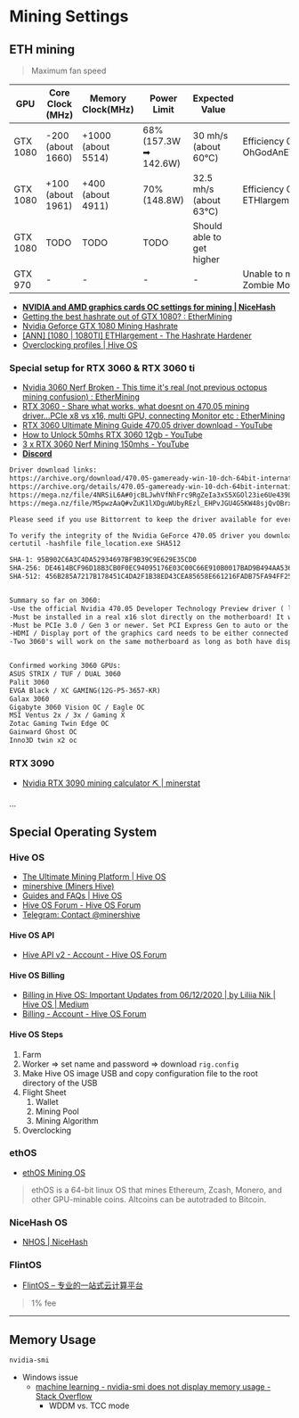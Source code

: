 # Mining Settings

## ETH mining

> Maximum fan speed

| GPU      | Core Clock (MHz)  | Memory Clock(MHz)  | Power Limit           | Expected Value            | Remark                                                    |
| -------- | ----------------- | ------------------ | --------------------- | ------------------------- | --------------------------------------------------------- |
| GTX 1080 | -200 (about 1660) | +1000 (about 5514) | 68% (157.3W ➡ 142.6W) | 30 mh/s (about 60℃)       | Efficiency 0.190 ➡ 0.216; Use OhGodAnETHlargementPill.exe |
| GTX 1080 | +100 (about 1961) | +400 (about 4911)  | 70% (148.8W)          | 32.5 mh/s (about 63℃)     | Efficiency 0.219; Use ETHlargementPill-r2.exe             |
| GTX 1080 | TODO              | TODO               | TODO                  | Should able to get higher |                                                           |
| GTX 970  | -                 | -                  | -                     | -                         | Unable to mine ETH even with Zombie Mode                  |

* [**NVIDIA and AMD graphics cards OC settings for mining | NiceHash**](https://www.nicehash.com/blog/post/nvidia-and-amd-graphics-card-oc-settings-for-mining)
* [Getting the best hashrate out of GTX 1080? : EtherMining](https://www.reddit.com/r/EtherMining/comments/6gmrno/getting_the_best_hashrate_out_of_gtx_1080/)
* [Nvidia Geforce GTX 1080 Mining Hashrate](https://www.minershashrates.com/gtx-1080-hashrate/)
* [[ANN] [1080 | 1080TI] ETHlargement - The Hashrate Hardener](https://bitcointalk.org/index.php?topic=3370685.0)
* [Overclocking profiles | Hive OS](https://hiveos.farm/getting_started-start_oc/#Example-Nvidia-GTX-16-Overclocking)

### Special setup for RTX 3060 & RTX 3060 ti

* [Nvidia 3060 Nerf Broken - This time it's real (not previous octopus mining confusion) : EtherMining](https://www.reddit.com/r/EtherMining/comments/m5igln/nvidia_3060_nerf_broken_this_time_its_real_not/?utm_medium=android_app&utm_source=share)
* [RTX 3060 - Share what works, what doesnt on 470.05 mining driver...PCIe x8 vs x16, multi GPU, connecting Monitor etc : EtherMining](https://www.reddit.com/r/EtherMining/comments/m65tc4/rtx_3060_share_what_works_what_doesnt_on_47005/)
* [RTX 3060 Ultimate Mining Guide 470.05 driver download - YouTube](https://www.youtube.com/watch?v=3d1uCfMpHbA)
* [How to Unlock 50mhs RTX 3060 12gb - YouTube](https://www.youtube.com/watch?v=e2Q4sn7_DRc)
* [3 x RTX 3060 Nerf Mining 150mhs - YouTube](https://www.youtube.com/watch?v=sN4CSUY_OYo)
* [**Discord**](https://discord.gg/xrGNT8akr9)

```txt
Driver download links:
https://archive.org/download/470.05-gameready-win-10-dch-64bit-international/470.05-gameready-win-10-dch-64bit-international_archive.torrent
https://archive.org/details/470.05-gameready-win-10-dch-64bit-international
https://mega.nz/file/4NRSiL6A#0jcBLJwhVfNhFrc9RgZeIa3xS5XGOl23ie6Ue439LBQ
https://mega.nz/file/M5pwzAaQ#vZuK1lXDguWUbyREzl_EHPvJGU4G5KW48sjQvOBrxqk

Please seed if you use Bittorrent to keep the driver available for everyone.

To verify the integrity of the Nvidia GeForce 470.05 driver you downloaded you can run this command:
certutil -hashfile file_location.exe SHA512

SHA-1: 95B902C6A3C4DA52934697BF9B39C9E629E35CD0
SHA-256: DE4614BCF96D18B3CB0F0EC94095176E03C00C66E910B0017BAD9B494AA536E2
SHA-512: 456B285A7217B178451C4DA2F1B38ED43CEA85658E661216FADB75FA94FF256215553B0E3C659F6D0ABF7E4163A45BBC25D6DF6BE4F84D79771E44D079C99CE8


Summary so far on 3060:
-Use the official Nvidia 470.05 Developer Technology Preview driver ( links above )
-Must be installed in a real x16 slot directly on the motherboard! It will not work with risers
-Must be PCIe 3.0 / Gen 3 or newer. Set PCI Express Gen to auto or the highest supported
-HDMI / Display port of the graphics card needs to be either connected to a monitor or headless / dummy plug
-Two 3060's will work on the same motherboard as long as both have displays or dummy plugs connected


Confirmed working 3060 GPUs:
ASUS STRIX / TUF / DUAL 3060
Palit 3060
EVGA Black / XC GAMING(12G-P5-3657-KR)
Galax 3060
Gigabyte 3060 Vision OC / Eagle OC
MSI Ventus 2x / 3x / Gaming X
Zotac Gaming Twin Edge OC
Gainward Ghost OC
Inno3D twin x2 oc
```

### RTX 3090

* [Nvidia RTX 3090 mining calculator ⛏️ | minerstat](https://minerstat.com/hardware/nvidia-rtx-3090)

...

## Special Operating System

### Hive OS

* [The Ultimate Mining Platform | Hive OS](https://hiveos.farm/)
* [minershive (Miners Hive)](https://github.com/minershive)
* [Guides and FAQs | Hive OS](https://hiveos.farm/knowledge-base/)
* [Hive OS Forum - Hive OS Forum](https://forum.hiveos.farm/)
* [Telegram: Contact @minershive](https://t.me/minershive)

#### Hive OS API

* [Hive API v2 - Account - Hive OS Forum](https://forum.hiveos.farm/t/hive-api-v2/4490)

#### Hive OS Billing

* [Billing in Hive OS: Important Updates from 06/12/2020 | by Liliia Nik | Hive OS | Medium](https://medium.com/hiveon/hiveon-pool-important-updates-cd4f1be00f0a)
* [Billing - Account - Hive OS Forum](https://forum.hiveos.farm/t/billing/6916)

#### Hive OS Steps

1. Farm
2. Worker => set name and password => download `rig.config`
3. Make Hive OS image USB and copy configuration file to the root directory of the USB
4. Flight Sheet
   1. Wallet
   2. Mining Pool
   3. Mining Algorithm
5. Overclocking

### ethOS

* [ethOS Mining OS](http://ethosdistro.com/)

> ethOS is a 64-bit linux OS that mines Ethereum, Zcash, Monero, and other GPU-minable coins. Altcoins can be autotraded to Bitcoin.

### NiceHash OS

* [NHOS | NiceHash](https://www.nicehash.com/nhos-mining)

### FlintOS

* [FlintOS – 专业的一站式云计算平台](https://www.flintos.cn/)

> 1% fee

---

## Memory Usage

```sh
nvidia-smi
```

* Windows issue
  * [machine learning - nvidia-smi does not display memory usage - Stack Overflow](https://stackoverflow.com/questions/44227767/nvidia-smi-does-not-display-memory-usage/44228331)
    * WDDM vs. TCC mode
